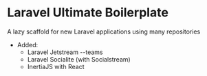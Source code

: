 # Laravel Ultimate Boilerplate

A lazy scaffold for new Laravel applications using many repositories  

* Added: 
  * Laravel Jetstream --teams
  * Laravel Socialite (with Socialstream)
  * InertiaJS with React
